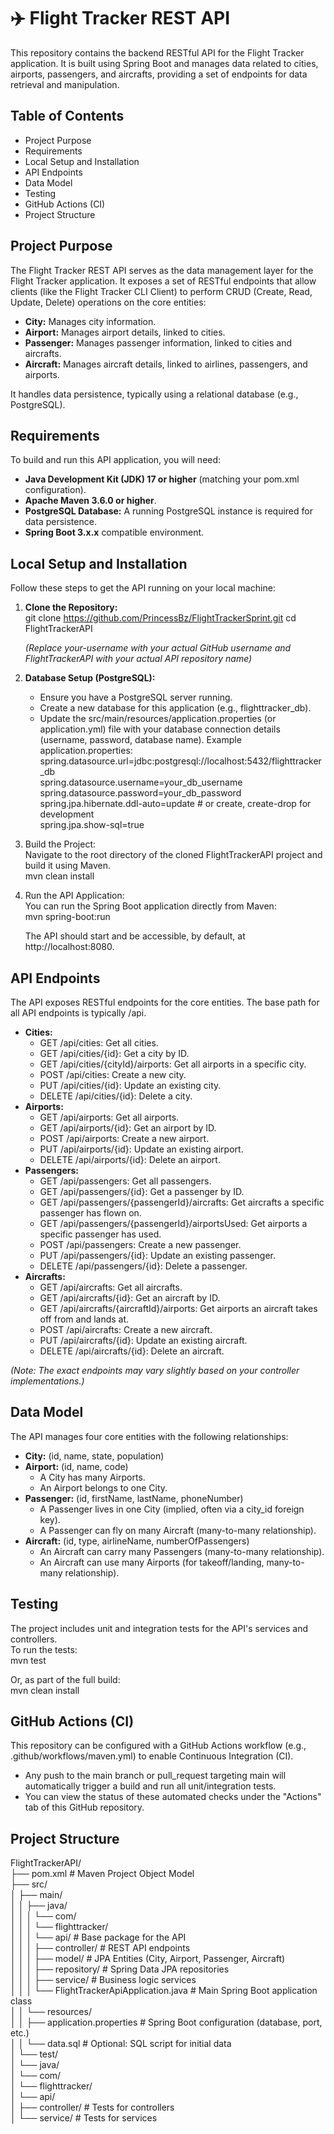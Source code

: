 # ✈️ Flight Tracker REST API

This repository contains the backend RESTful API for the Flight Tracker application. It is built using Spring Boot and manages data related to cities, airports, passengers, and aircrafts, providing a set of endpoints for data retrieval and manipulation.

## **Table of Contents**

* Project Purpose  
* Requirements
* Local Setup and Installation
* API Endpoints 
* Data Model 
* Testing
* GitHub Actions (CI) 
* Project Structure

## **Project Purpose**

The Flight Tracker REST API serves as the data management layer for the Flight Tracker application. It exposes a set of RESTful endpoints that allow clients (like the Flight Tracker CLI Client) to perform CRUD (Create, Read, Update, Delete) operations on the core entities:

* **City:** Manages city information.  
* **Airport:** Manages airport details, linked to cities.  
* **Passenger:** Manages passenger information, linked to cities and aircrafts.  
* **Aircraft:** Manages aircraft details, linked to airlines, passengers, and airports.

It handles data persistence, typically using a relational database (e.g., PostgreSQL).

## **Requirements**

To build and run this API application, you will need:

* **Java Development Kit (JDK) 17 or higher** (matching your pom.xml configuration).  
* **Apache Maven 3.6.0 or higher**.  
* **PostgreSQL Database:** A running PostgreSQL instance is required for data persistence.  
* **Spring Boot 3.x.x** compatible environment.

## **Local Setup and Installation**

Follow these steps to get the API running on your local machine:

1. **Clone the Repository:**  
   git clone https://github.com/PrincessBz/FlightTrackerSprint.git
   cd FlightTrackerAPI

   *(Replace your-username with your actual GitHub username and FlightTrackerAPI with your actual API repository name)*  
2. **Database Setup (PostgreSQL):**  
   * Ensure you have a PostgreSQL server running.  
   * Create a new database for this application (e.g., flighttracker\_db).  
   * Update the src/main/resources/application.properties (or application.yml) file with your database connection details (username, password, database name). Example application.properties:  
     spring.datasource.url=jdbc:postgresql://localhost:5432/flighttracker\_db  
     spring.datasource.username=your\_db\_username  
     spring.datasource.password=your\_db\_password  
     spring.jpa.hibernate.ddl-auto=update \# or create, create-drop for development  
     spring.jpa.show-sql=true

3. Build the Project:  
   Navigate to the root directory of the cloned FlightTrackerAPI project and build it using Maven.  
   mvn clean install

4. Run the API Application:  
   You can run the Spring Boot application directly from Maven:  
   mvn spring-boot:run

   The API should start and be accessible, by default, at http://localhost:8080.

## **API Endpoints**

The API exposes RESTful endpoints for the core entities. The base path for all API endpoints is typically /api.

* **Cities:**  
  * GET /api/cities: Get all cities.  
  * GET /api/cities/{id}: Get a city by ID.  
  * GET /api/cities/{cityId}/airports: Get all airports in a specific city.  
  * POST /api/cities: Create a new city.  
  * PUT /api/cities/{id}: Update an existing city.  
  * DELETE /api/cities/{id}: Delete a city.  
* **Airports:**  
  * GET /api/airports: Get all airports.  
  * GET /api/airports/{id}: Get an airport by ID.  
  * POST /api/airports: Create a new airport.  
  * PUT /api/airports/{id}: Update an existing airport.  
  * DELETE /api/airports/{id}: Delete an airport.  
* **Passengers:**  
  * GET /api/passengers: Get all passengers.  
  * GET /api/passengers/{id}: Get a passenger by ID.  
  * GET /api/passengers/{passengerId}/aircrafts: Get aircrafts a specific passenger has flown on.  
  * GET /api/passengers/{passengerId}/airportsUsed: Get airports a specific passenger has used.  
  * POST /api/passengers: Create a new passenger.  
  * PUT /api/passengers/{id}: Update an existing passenger.  
  * DELETE /api/passengers/{id}: Delete a passenger.  
* **Aircrafts:**  
  * GET /api/aircrafts: Get all aircrafts.  
  * GET /api/aircrafts/{id}: Get an aircraft by ID.  
  * GET /api/aircrafts/{aircraftId}/airports: Get airports an aircraft takes off from and lands at.  
  * POST /api/aircrafts: Create a new aircraft.  
  * PUT /api/aircrafts/{id}: Update an existing aircraft.  
  * DELETE /api/aircrafts/{id}: Delete an aircraft.

*(Note: The exact endpoints may vary slightly based on your controller implementations.)*

## **Data Model**

The API manages four core entities with the following relationships:

* **City:** (id, name, state, population)  
* **Airport:** (id, name, code)  
  * A City has many Airports.  
  * An Airport belongs to one City.  
* **Passenger:** (id, firstName, lastName, phoneNumber)  
  * A Passenger lives in one City (implied, often via a city\_id foreign key).  
  * A Passenger can fly on many Aircraft (many-to-many relationship).  
* **Aircraft:** (id, type, airlineName, numberOfPassengers)  
  * An Aircraft can carry many Passengers (many-to-many relationship).  
  * An Aircraft can use many Airports (for takeoff/landing, many-to-many relationship).

## **Testing**

The project includes unit and integration tests for the API's services and controllers.  
To run the tests:  
mvn test

Or, as part of the full build:  
mvn clean install

## **GitHub Actions (CI)**

This repository can be configured with a GitHub Actions workflow (e.g., .github/workflows/maven.yml) to enable Continuous Integration (CI).

* Any push to the main branch or pull\_request targeting main will automatically trigger a build and run all unit/integration tests.  
* You can view the status of these automated checks under the "Actions" tab of this GitHub repository.

## **Project Structure**

FlightTrackerAPI/  
├── pom.xml                                  \# Maven Project Object Model  
├── src/  
│   ├── main/  
│   │   ├── java/  
│   │   │   └── com/  
│   │   │       └── flighttracker/  
│   │   │           └── api/                 \# Base package for the API  
│   │   │               ├── controller/      \# REST API endpoints  
│   │   │               ├── model/           \# JPA Entities (City, Airport, Passenger, Aircraft)  
│   │   │               ├── repository/      \# Spring Data JPA repositories  
│   │   │               ├── service/         \# Business logic services  
│   │   │               └── FlightTrackerApiApplication.java \# Main Spring Boot application class  
│   │   └── resources/  
│   │       ├── application.properties       \# Spring Boot configuration (database, port, etc.)  
│   │       └── data.sql                     \# Optional: SQL script for initial data  
│   └── test/  
│       └── java/  
│           └── com/  
│               └── flighttracker/  
│                   └── api/  
│                       ├── controller/      \# Tests for controllers  
│                       └── service/         \# Tests for services  
